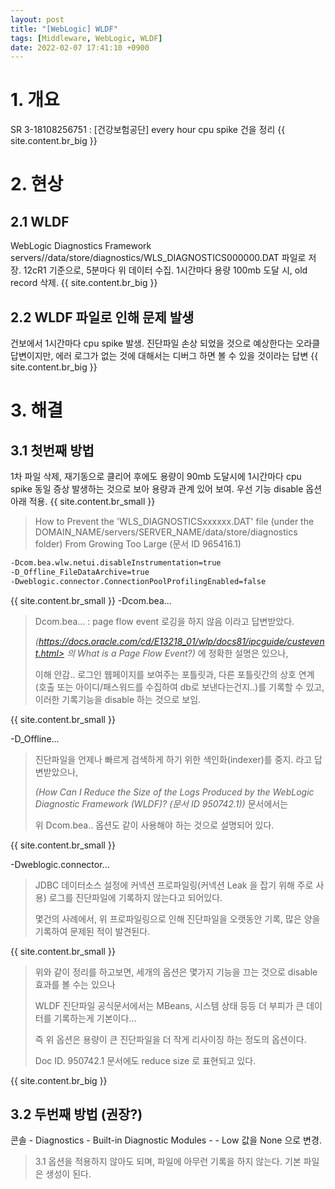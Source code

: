 ```yaml
---
layout: post
title: "[WebLogic] WLDF"
tags: [Middleware, WebLogic, WLDF]
date: 2022-02-07 17:41:10 +0900
---
```



# 1. 개요
SR 3-18108256751 : [건강보험공단] every hour cpu spike 건을 정리
{{ site.content.br_big }}
# 2. 현상
## 2.1 WLDF
WebLogic Diagnostics Framework
servers/<server>/data/store/diagnostics/WLS_DIAGNOSTICS000000.DAT 파일로 저장.
12cR1 기준으로, 5분마다 위 데이터 수집.
1시간마다 용량 100mb 도달 시, old record 삭제.
{{ site.content.br_big }}

## 2.2 WLDF 파일로 인해 문제 발생
건보에서 1시간마다 cpu spike 발생.
진단파일 손상 되었을 것으로 예상한다는 오라클 답변이지만,
에러 로그가 없는 것에 대해서는
디버그 하면 볼 수 있을 것이라는 답변
{{ site.content.br_big }}

# 3. 해결
## 3.1 첫번째 방법
1차 파일 삭제, 재기동으로 클리어 후에도 용량이 90mb 도달시에
1시간마다 cpu spike 동일 증상 발생하는 것으로 보아
용량과 관계 있어 보여.
우선 기능 disable 옵션 아래 적용.
{{ site.content.br_small }}
> How to Prevent the 'WLS_DIAGNOSTICSxxxxxx.DAT' file (under the DOMAIN_NAME/servers/SERVER_NAME/data/store/diagnostics folder) From Growing Too Large (문서 ID 965416.1)

```bash
-Dcom.bea.wlw.netui.disableInstrumentation=true
-D_Offline_FileDataArchive=true
-Dweblogic.connector.ConnectionPoolProfilingEnabled=false
```
{{ site.content.br_small }}
-Dcom.bea...

> Dcom.bea... : page flow event 로깅을 하지 않음 이라고 답변받았다.
>
> _(https://docs.oracle.com/cd/E13218_01/wlp/docs81/ipcguide/custevent.html> 의 What is a Page Flow Event?)_ 에 정확한 설명은 있으나,
>
> 이해 안감.. 로그인 웹페이지를 보여주는 포틀릿과, 다른 포틀릿간의 상호 연계(호출 또는 아이디/패스워드를 수집하여 db로 보낸다는건지..)를 기록할 수 있고,이러한 기록기능을 disable 하는 것으로 보임.

{{ site.content.br_small }}

-D_Offline...

> 진단파일을 언제나 빠르게 검색하게 하기 위한 색인화(indexer)를 중지. 라고 답변받았으나,
>
> _(How Can I Reduce the Size of the Logs Produced by the WebLogic Diagnostic Framework (WLDF)? (문서 ID 950742.1))_ 문서에서는
>
> 위 Dcom.bea.. 옵션도 같이 사용해야 하는 것으로 설명되어 있다.

{{ site.content.br_small }}

-Dweblogic.connector...

> JDBC 데이터소스 설정에 커넥션 프로파일링(커넥션 Leak 을 잡기 위해 주로 사용) 로그를 진단파일에 기록하지 않는다고 되어있다.
>
> 몇건의 사례에서, 위 프로파일링으로 인해 진단파일을 오랫동안 기록, 많은 양을 기록하여 문제된 적이 발견된다.

{{ site.content.br_small }}

> 위와 같이 정리를 하고보면, 세개의 옵션은 몇가지 기능을 끄는 것으로 disable 효과를 볼 수는 있으나
>
> WLDF 진단파일 공식문서에서는 MBeans, 시스템 상태 등등 더 부피가 큰 데이터를 기록하는게 기본이다...
>
> 즉 위 옵션은 용량이 큰 진단파일을 더 작게 리사이징 하는 정도의 옵션이다.
>
> Doc ID. 950742.1 문서에도 reduce size 로 표현되고 있다.

{{ site.content.br_big }}

## 3.2 두번째 방법 (권장?)
콘솔 - Diagnostics - Built-in Diagnostic Modules - <Servers> - Low 값을 None 으로 변경.

> 3.1 옵션을 적용하지 않아도 되며, 파일에 아무런 기록을 하지 않는다. 기본 파일은 생성이 된다.